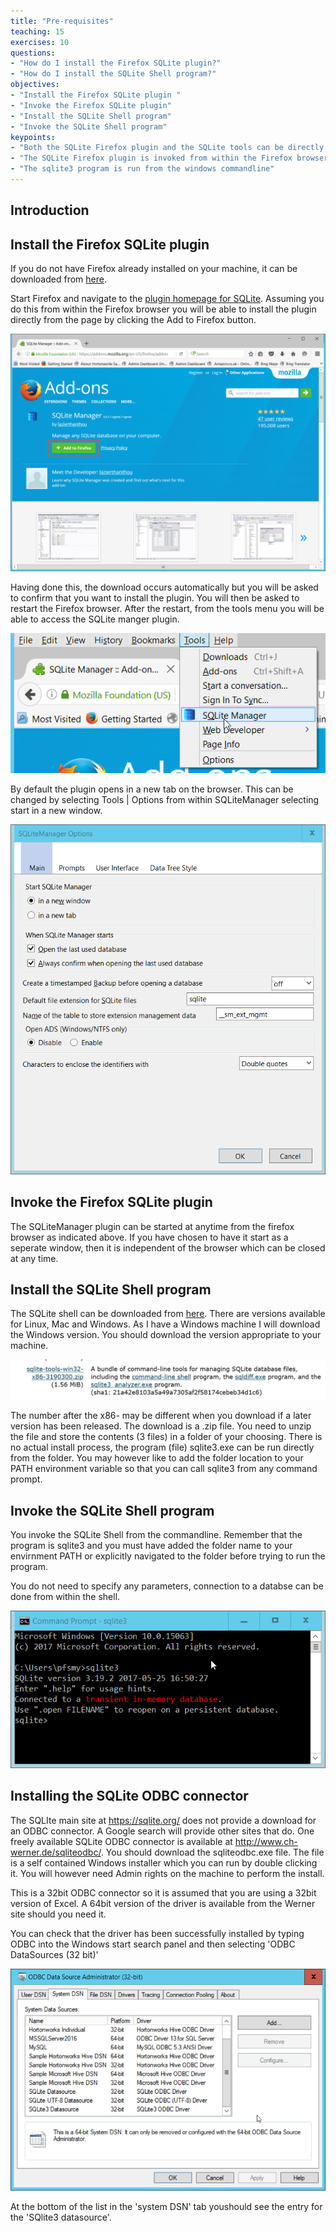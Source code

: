 ```yaml
---
title: "Pre-requisites"
teaching: 15
exercises: 10
questions:
- "How do I install the Firefox SQLite plugin?"
- "How do I install the SQLite Shell program?"
objectives:
- "Install the Firefox SQLite plugin "
- "Invoke the Firefox SQLite plugin"
- "Install the SQLite Shell program"
- "Invoke the SQLite Shell program"
keypoints:
- "Both the SQLite Firefox plugin and the SQLite tools can be directly downloaded from the Internet"
- "The SQLite Firefox plugin is invoked from within the Firefox browser"
- "The sqlite3 program is run from the windows commandline"
---
```

## Introduction

## Install the Firefox SQLite plugin 


If you do not have Firefox already installed on your machine, it can be downloaded from [here](https://www.mozilla.org/en-GB/firefox/new/).

Start Firefox and navigate to the [plugin homepage for SQLite](https://addons.mozilla.org/en-US/firefox/addon/sqlite-manager/). Assuming you do this from within the Firefox browser you will be able to install the plugin directly from the page by clicking the Add to Firefox button.

![Firefox SQLite plugin](../fig/01-SQLite_plugin_install_page.png)

Having done this, the download occurs automatically but you will be asked to confirm that you want to install the plugin. You will then be asked to restart the Firefox browser. After the restart, from the tools menu you will be able to access the SQLite manger plugin.

![Launch SQLite plugin](../fig/01-SQLite_starting_plugin.png)

By default the plugin opens in a new tab on the browser. This can be changed by selecting Tools | Options from within SQLiteManager selecting start in a new window. 

![Launch SQLite plugin](../fig/01-change_start_up.png)


## Invoke the Firefox SQLite plugin

The SQLiteManager plugin can be started at anytime from the firefox browser as indicated above. If you have chosen to have it start as a seperate window, then it is independent of the browser which can be closed at any time.

## Install the SQLite Shell program

The SQLite shell can be downloaded from [here](https://sqlite.org/download.html). There are versions available for Linux, Mac and Windows. As I have a Windows machine I will download the Windows version. You should download the version appropriate to your machine.

![SQLite tools](../fig/SQL_01_sqlite_tools_download.png)

The number after the x86- may be different when you download if a later version has been released.
The download is a .zip file. You need to unzip the file and store the contents (3 files) in a folder of your choosing. There is no actual install process, the program (file) sqlite3.exe can be run directly from the folder.
You may however like to add the folder location to your PATH environment variable so that you can call sqlite3 from any command prompt.


## Invoke the SQLite Shell program

You invoke the SQLite Shell from the commandline. Remember that the program is sqlite3 and you must have added the folder name to your envirnment PATH or explicitly navigated to the folder before trying to run the program.

You do not need to specify any parameters, connection to a databse can be done from within the shell.

![Launch SQLite shell](../fig/SQL_01_invoke_shell.png)

## Installing the SQLite ODBC connector

The SQLIte main site at https://sqlite.org/ does not provide a download for an ODBC connector. A Google search will provide other sites that do. One freely available SQLite ODBC connector is available at http://www.ch-werner.de/sqliteodbc/. You should download the sqliteodbc.exe file. The file is a self contained Windows installer which you can run by double clicking it. You will however need Admin rights on the machine to perform the install. 

This is a 32bit ODBC connector so it is assumed that you are using a 32bit version of Excel. A 64bit version of the driver is available from the Werner site should you need it.

You can check that the driver has been successfully installed by typing ODBC into the Windows start search panel and then selecting 'ODBC DataSources (32 bit)'

![SQL_00_ODBC_Data_Source](../fig/SQL_00_ODBC_Data_Source.png)

At the bottom of the list in the 'system DSN' tab youshould see the entry for the 'SQlite3 datasource'.
